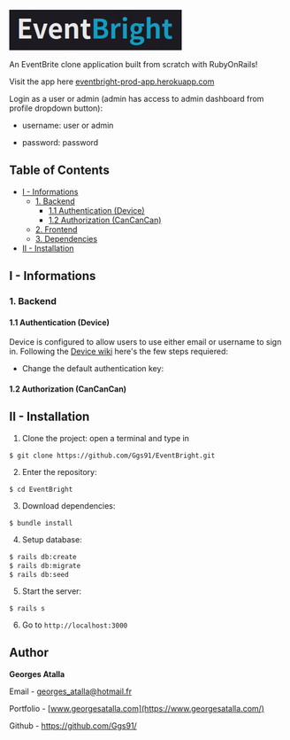 ![](/app/assets/images/EventBright.png)

An EventBrite clone application built from scratch with RubyOnRails!

Visit the app here [eventbright-prod-app.herokuapp.com](https://eventbright-prod-app.herokuapp.com/)

Login as a user or admin (admin has access to admin dashboard from profile dropdown button):

+ username: user or admin

+ password: password 

## Table of Contents  
- [I - Informations](#i---informations)
  * [1. Backend](#1-backend)
    + [1.1 Authentication (Device)](#11-authentication-device)
    + [1.2 Authorization (CanCanCan)](#12-authorization-cancancan)
  * [2. Frontend](#2-frontend)
  * [3. Dependencies](#3-dependencies)
- [II - Installation](#ii---installation)

## I - Informations

###  1. Backend
#### 1.1 Authentication (Device)
Device is configured to allow users to use either email or username to sign in. Following the [Device wiki](https://github.com/heartcombo/devise/wiki/How-To:-Allow-users-to-sign-in-using-their-username-or-email-address) here's the few steps requiered: 
- Change the default authentication key: 

#### 1.2 Authorization (CanCanCan)
## II - Installation

1. Clone the project: open a terminal and type in
```
$ git clone https://github.com/Ggs91/EventBright.git
```
2. Enter the repository:
```
$ cd EventBright
```
3. Download dependencies:

```
$ bundle install
```

4. Setup database:
```
$ rails db:create
$ rails db:migrate
$ rails db:seed
```

5. Start the server:
```
$ rails s 
```

6. Go to `http://localhost:3000`

## Author
**Georges Atalla**

Email - georges_atalla@hotmail.fr

Portfolio - [www.georgesatalla.com](https://www.georgesatalla.com/)

Github - https://github.com/Ggs91/
